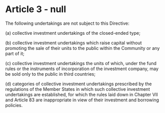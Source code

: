 # Article 3 - null


The following undertakings are not subject to this Directive:

(a) collective investment undertakings of the closed-ended type;

(b) collective investment undertakings which raise capital without promoting the sale of their units to the public within the Community or any part of it;

(c) collective investment undertakings the units of which, under the fund rules or the instruments of incorporation of the investment company, may be sold only to the public in third countries;

(d) categories of collective investment undertakings prescribed by the regulations of the Member States in which such collective investment undertakings are established, for which the rules laid down in Chapter VII and Article 83 are inappropriate in view of their investment and borrowing policies.
